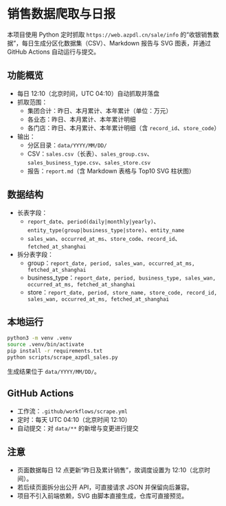 # 销售数据爬取与日报

本项目使用 Python 定时抓取 `https://web.azpdl.cn/sale/info` 的“收银销售数据”，每日生成分区化数据集（CSV）、Markdown 报告与 SVG 图表，并通过 GitHub Actions 自动运行与提交。

## 功能概览
- 每日 12:10（北京时间，UTC 04:10）自动抓取并落盘
- 抓取范围：
  - 集团合计：昨日、本月累计、本年累计（单位：万元）
  - 各业态：昨日、本月累计、本年累计明细
  - 各门店：昨日、本月累计、本年累计明细（含 `record_id`、`store_code`）
- 输出：
  - 分区目录：`data/YYYY/MM/DD/`
  - CSV：`sales.csv`（长表）、`sales_group.csv`、`sales_business_type.csv`、`sales_store.csv`
  - 报告：`report.md`（含 Markdown 表格与 Top10 SVG 柱状图）

## 数据结构
- 长表字段：
  - `report_date`、`period(daily|monthly|yearly)`、`entity_type(group|business_type|store)`、`entity_name`
  - `sales_wan`、`occurred_at_ms`、`store_code`、`record_id`、`fetched_at_shanghai`
- 拆分表字段：
  - group：`report_date, period, sales_wan, occurred_at_ms, fetched_at_shanghai`
  - business_type：`report_date, period, business_type, sales_wan, occurred_at_ms, fetched_at_shanghai`
  - store：`report_date, period, store_name, store_code, record_id, sales_wan, occurred_at_ms, fetched_at_shanghai`

## 本地运行
```bash
python3 -m venv .venv
source .venv/bin/activate
pip install -r requirements.txt
python scripts/scrape_azpdl_sales.py
```
生成结果位于 `data/YYYY/MM/DD/`。

## GitHub Actions
- 工作流：`.github/workflows/scrape.yml`
- 定时：每天 UTC 04:10（北京时间 12:10）
- 自动提交：对 `data/**` 的新增与变更进行提交

## 注意
- 页面数据每日 12 点更新“昨日及累计销售”，故调度设置为 12:10（北京时间）。
- 若后续页面拆分出公开 API，可直接请求 JSON 并保留向后兼容。
- 项目不引入前端依赖，SVG 由脚本直接生成，仓库可直接预览。
